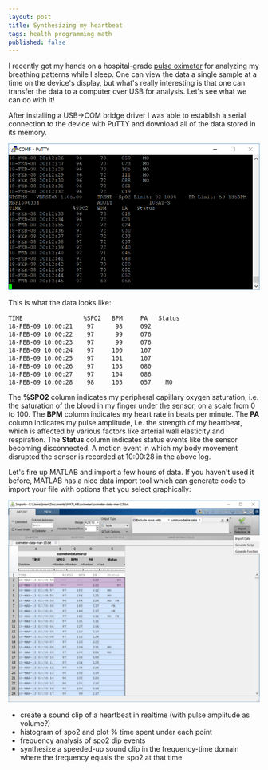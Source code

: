 ```yaml
---
layout: post
title: Synthesizing my heartbeat
tags: health programming math
published: false
---
```


I recently got my hands on a hospital-grade [pulse oximeter](https://en.wikipedia.org/wiki/Pulse_oximetry) for analyzing my breathing patterns while I sleep. One can view the data a single sample at a time on the device's display, but what's really interesting is that one can transfer the data to a computer over USB for analysis. Let's see what we can do with it!

After installing a USB->COM bridge driver I was able to establish a serial connection to the device with PuTTY and download all of the data stored in its memory.

![A screenshot of PuTTY streaming the data](/images/putty.png)

This is what the data looks like:

```
TIME                 %SPO2   BPM     PA   Status 
18-FEB-09 10:00:21    97      98     092         
18-FEB-09 10:00:22    97      99     076         
18-FEB-09 10:00:23    97      99     076         
18-FEB-09 10:00:24    97     100     107         
18-FEB-09 10:00:25    97     101     107         
18-FEB-09 10:00:26    97     103     080         
18-FEB-09 10:00:27    97     104     086         
18-FEB-09 10:00:28    98     105     057    MO     
```

The **%SPO2** column indicates my peripheral capillary oxygen saturation, i.e. the saturation of the blood in my finger under the sensor, on a scale from 0 to 100. The **BPM** column indicates my heart rate in beats per minute. The **PA** column indicates my pulse amplitude, i.e. the strength of my heartbeat, which is affected by various factors like arterial wall elasticity and respiration. The **Status** column indicates status events like the sensor becoming disconnected. A motion event in which my body movement disrupted the sensor is recorded at 10:00:28 in the above log.

Let's fire up MATLAB and import a few hours of data. If you haven't used it before, MATLAB has a nice data import tool which can generate code to import your file with options that you select graphically:

![A screenshot of MATLAB's data importer](/images/matlab-importer.png)

- create a sound clip of a heartbeat in realtime (with pulse amplitude as volume?)
- histogram of spo2 and plot % time spent under each point
- frequency analysis of spo2 dip events
- synthesize a speeded-up sound clip in the frequency-time domain where the frequency equals the spo2 at that time
